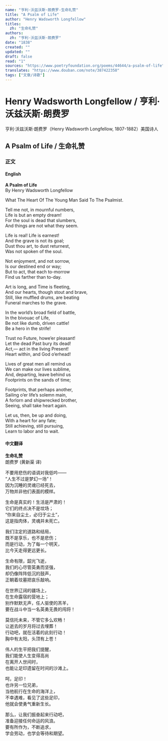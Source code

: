 ```yaml
---
name: "亨利·沃兹沃斯·朗费罗-生命礼赞"
title: "A Psalm of Life"
author: "Henry Wadsworth Longfellow"
titles:
  zh: "生命礼赞"
authors:
  zh: "亨利·沃兹沃斯·朗费罗"
date: "1838"
created: ""
updated: ""
draft: false
read: "1"
sources: "https://www.poetryfoundation.org/poems/44644/a-psalm-of-life"
translates: "https://www.douban.com/note/387422358"
tags: ["文章/诗歌"]
---
```



# Henry Wadsworth Longfellow / 亨利·沃兹沃斯·朗费罗

亨利·沃兹沃斯·朗费罗（Henry Wadsworth Longfellow, 1807-1882）美国诗人

## A Psalm of Life / 生命礼赞

### 正文
<!-- tabs:start -->

#### **English**

**A Psalm of Life**  
By Henry Wadsworth Longfellow  

What The Heart Of The Young Man Said To The Psalmist.  

Tell me not, in mournful numbers,  
Life is but an empty dream!  
For the soul is dead that slumbers,  
And things are not what they seem.  

Life is real! Life is earnest!  
And the grave is not its goal;  
Dust thou art, to dust returnest,  
Was not spoken of the soul.  

Not enjoyment, and not sorrow,  
Is our destined end or way;  
But to act, that each to-morrow  
Find us farther than to-day.  

Art is long, and Time is fleeting,  
And our hearts, though stout and brave,  
Still, like muffled drums, are beating  
Funeral marches to the grave.  

In the world’s broad field of battle,  
In the bivouac of Life,  
Be not like dumb, driven cattle!  
Be a hero in the strife!  

Trust no Future, howe’er pleasant!  
Let the dead Past bury its dead!  
Act,— act in the living Present!  
Heart within, and God o’erhead!  

Lives of great men all remind us  
We can make our lives sublime,  
And, departing, leave behind us  
Footprints on the sands of time;  

Footprints, that perhaps another,  
Sailing o’er life’s solemn main,  
A forlorn and shipwrecked brother,  
Seeing, shall take heart again.  

Let us, then, be up and doing,  
With a heart for any fate;  
Still achieving, still pursuing,  
Learn to labor and to wait.  

#### **中文翻译**

**生命礼赞**  
朗费罗 (黄新渠 译)  

不要用悲伤的语调对我低吟——  
“人生不过是梦幻一场”！  
因为沉睡的灵魂已经死去，  
万物并非他们表面的模样。  

生命是真实的！生活是严肃的！  
它们的终点决不是坟场；  
“你来自尘土，必归于尘土”，  
这是指肉体，灵魂并未死亡。  

我们注定的道路和结局，  
既不是享乐，也不是悲伤；  
而是行动，为了每一个明天，  
比今天走得更远更长。  

生命有限，韶光飞逝，  
我们的心尽管英勇而坚强，  
却仍像阵阵低沉的鼓声，  
正朝着坟墓把哀乐敲响。  

在世界辽阔的疆场上，  
在生命露宿的营地上；  
别作默默无声，任人驱使的羔羊，  
要在战斗中当一名英勇无畏的闯将！  

莫信托未来，不管它多么欢畅！  
让逝去的岁月将过去埋葬！  
行动吧，就在活着的此刻行动！  
胸中有太阳，头顶有上苍！  

伟人的生平把我们提醒，  
我们能使人生变得高尚  
在离开人世间时，  
也能让足印遗留在时间的沙滩上。  

呵，足印！  
也许另一位兄弟，  
当他航行在生命的海洋上，  
不幸遇难，看见了这些足印，  
他就会使勇气重新生长。  

那么，让我们振奋起来行动吧，  
准备迎接任何命运的风浪。  
要有所作为，不断追求，  
学会劳动，也学会等待和期望。  

<!-- tabs:end -->
